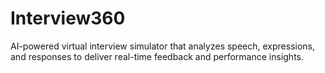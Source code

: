 # Interview360
AI-powered virtual interview simulator that analyzes speech, expressions, and responses to deliver real-time feedback and performance insights.
